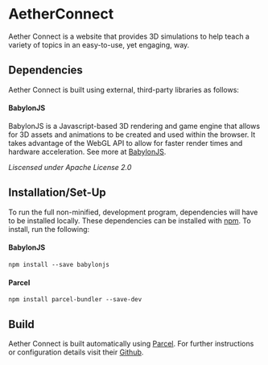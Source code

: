 # AetherConnect
Aether Connect is a website that provides 3D simulations to help teach a variety of topics in an easy-to-use, yet engaging, way.

## Dependencies
Aether Connect is built using external, third-party libraries as follows:
#### BabylonJS
BabylonJS is a Javascript-based 3D rendering and game engine that allows for 3D assets and animations to be created and used within the browser. It takes advantage of the WebGL API to allow for faster render times and hardware acceleration. See more at [BabylonJS](https://www.babylonjs.com/).

_Liscensed under Apache License 2.0_  

## Installation/Set-Up
To run the full non-minified, development program, dependencies will have to be installed locally. These dependencies can be installed with [npm](https://www.npmjs.com/). To install, run the following:
#### BabylonJS
```
npm install --save babylonjs
```
#### Parcel
```
npm install parcel-bundler --save-dev
```


## Build
Aether Connect is built automatically using [Parcel](https://parceljs.org/). For further instructions or configuration details visit their [Github](https://github.com/parcel-bundler/parcel#packagejson).
